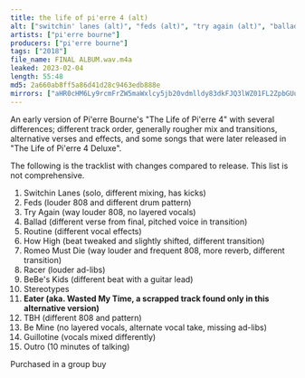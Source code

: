```yaml
---
title: the life of pi'erre 4 (alt)
alt: ["switchin' lanes (alt)", "feds (alt)", "try again (alt)", "ballad (alt)", "routine (alt)", "how high (alt)", "romeo must die (alt)", "racer (alt)", "BeBe's kids (alt)", "stereotypes (alt)", "eater", "wasted my time", "TBH (alt)", "be mine (alt)", "guillotine (alt)"]
artists: ["pi'erre bourne"]
producers: ["pi'erre bourne"]
tags: ["2018"]
file_name: FINAL ALBUM.wav.m4a
leaked: 2023-02-04
length: 55:48
md5: 2a660ab8ff5a86d41d28c9463edb888e
mirrors: ["aHR0cHM6Ly9rcmFrZW5maWxlcy5jb20vdmlldy83dkFJQ3lWZ01FL2ZpbGUuaHRtbA==", "aHR0cHM6Ly9kYnJlZS5vcmcvdi8wNjYwOTc="]
---
```

An early version of Pi'erre Bourne's "The Life of Pi'erre 4" with several differences; different track order, generally rougher mix and transitions, alternative verses and effects, and some songs that were later released in "The Life of Pi'erre 4 Deluxe".

The following is the tracklist with changes compared to release. This list is not comprehensive.
1. Switchin Lanes (solo, different mixing, has kicks)
2. Feds (louder 808 and different drum pattern)
3. Try Again (way louder 808, no layered vocals)
4. Ballad (different verse from final, pitched voice in transition)
5. Routine (different vocal effects)
6. How High (beat tweaked and slightly shifted, different transition)
7. Romeo Must Die (way louder and frequent 808, more reverb, different transition)
8. Racer (louder ad-libs)
9. BeBe's Kids (different beat with a guitar lead)
10. Stereotypes
11. **Eater (aka. Wasted My Time, a scrapped track found only in this alternative version)**
12. TBH (different 808 and pattern)
13. Be Mine (no layered vocals, alternate vocal take, missing ad-libs)
14. Guillotine (vocals mixed differently)
15. Outro (10 minutes of talking)

Purchased in a group buy
